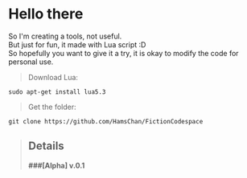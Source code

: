 # Hello there
So I'm creating a tools, not useful.<br/> 
But just for fun, it made with Lua script :D<br/>
So hopefully you want to give it a try, it is okay to modify the code for personal use.

> Download Lua: 
```
sudo apt-get install lua5.3
```

> Get the folder: 
```
git clone https://github.com/HamsChan/FictionCodespace
```
>## Details
>**###[Alpha] v.0.1**
